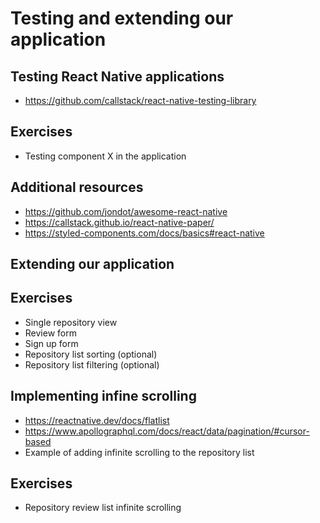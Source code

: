 # Testing and extending our application

## Testing React Native applications

- https://github.com/callstack/react-native-testing-library

## Exercises

- Testing component X in the application

## Additional resources

- https://github.com/jondot/awesome-react-native
- https://callstack.github.io/react-native-paper/
- https://styled-components.com/docs/basics#react-native

## Extending our application

## Exercises

- Single repository view
- Review form
- Sign up form
- Repository list sorting (optional)
- Repository list filtering (optional)

## Implementing infine scrolling

- https://reactnative.dev/docs/flatlist
- https://www.apollographql.com/docs/react/data/pagination/#cursor-based
- Example of adding infinite scrolling to the repository list

## Exercises

- Repository review list infinite scrolling